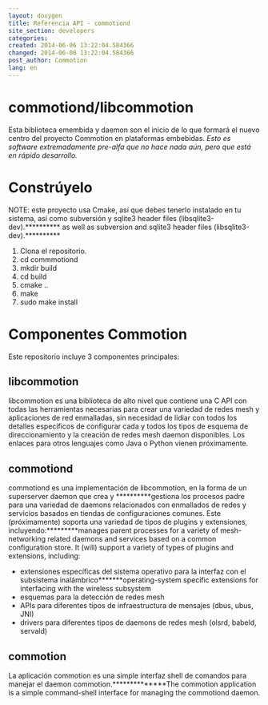 ```yaml
---
layout: doxygen
title: Referencia API - commotiond
site_section: developers
categories:
created: 2014-06-06 13:22:04.584366
changed: 2014-06-06 13:22:04.584366
post_author: Commotion
lang: en
---
```

commotiond/libcommotion
=======================
Esta biblioteca emembida y daemon son el inicio de lo que formará el nuevo centro del proyecto Commotion en plataformas embebidas. *Esto es software extremadamente pre-alfa que no hace nada aún, pero que está en rápido desarrollo.*

Constrúyelo
============
NOTE: este proyecto usa Cmake, así que debes tenerlo instalado en tu sistema, así como subversión y  sqlite3 header files (libsqlite3-dev).********** as well as subversion and sqlite3 header files (libsqlite3-dev).**********

1. Clona el repositorio.
2. cd commmotiond
3. mkdir build
4. cd build
5. cmake ..
6. make
7. sudo make install

Componentes Commotion
======================
Este repositorio incluye 3 componentes principales:

libcommotion
------------
libcommotion es una biblioteca de alto nivel que contiene una C API con todas las herramientas necesarias para crear una variedad de redes mesh y aplicaciones de red enmalladas, sin necesidad de lidiar con todos los detalles específicos de configurar cada y todos los tipos de esquema de direccionamiento y la creación de redes mesh daemon disponibles. Los enlaces para otros lenguajes como Java o Python vienen próximamente.

commotiond
----------
commotiond es una implementación de libcommotion, en la forma de un superserver daemon que crea y **********gestiona los procesos padre para una variedad de daemons relacionados con enmallados de redes y servicios basados en tiendas de configuraciones comunes. Este (próximamente) soporta una variedad de tipos de plugins y extensiones, incluyendo:*********manages parent processes for a variety of mesh-networking related daemons and services based on a common configuration store. It (will) support a variety of types of plugins and extensions, including:

* extensiones específicas del sistema operativo para la interfaz con el subsistema inalámbrico*******operating-system specific extensions for interfacing with the wireless subsystem
* esquemas para la detección de redes mesh
* APIs para diferentes tipos de infraestructura de mensajes (dbus, ubus, JNI)
* drivers para diferentes tipos de daemons de redes mesh (olsrd, babeld, servald)

commotion
---------
La aplicación commotion es una simple interfaz shell de comandos para manejar el daemon commotion.**************The commotion application is a simple command-shell interface for managing the commotiond daemon.
